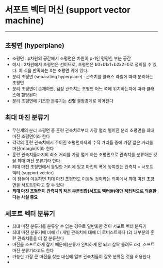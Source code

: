 # 서포트 벡터 머신 (support vector machine)

***

## 초평면 (hyperplane)
- 초평면 : p차원의 공간에서 초평면은 차원이 p-1인 평평한 부분 공간
- 예시 : 2차원에서 초평면은 선이므로, 초평면은 b0+b1x1+b2x2=0로 정의될 수 있다. 이 식을 만족하는 X는 초평면 위에 있다.
- 분리 초평면 (separating hyperplane) : 관측치를 클래스 라벨에 따라 분리하는 초평면
- 분리 초평면이 존재하면, 검정 관측치는 초평면 어느 쪽에 위치하는지에 따라 클래스에 할당된다
- 분리 초평면에 기초한 분류기는 **선형** 결정경계로 이어진다

## 최대 마진 분류기
- 무한개의 분리 초평면 중 훈련 관측치로부터 가장 멀리 떨어진 분리 초평면을 최대 마진 초평면이라 한다
- 각각의 훈련 관측치에서 주어진 초평면까지의 수직 거리들 중에 가장 짧은 거리를 마진(margin)이라 한다
- 훈련 관측치들까지의 최소 거리를 가장 멀게 하는 초평면으로 관측치를 분류하는 것을 최대 마진 분류기라 한다 
- 최대 마진 초평면에서 동일한 거리에 있고 마진의 폭에 놓여있는 관측치 = 서포트 벡터 (support vector)
- 이 점들이 이동하면 최대 마진 초평면도 이동될 것이라는 의미에서 최대 마진 초평면을 서포트한다고 할 수 있다
- **최대 마진 초평면이 관측치의 작은 부분집합(서포트 벡터들)에만 직접적으로 의존한다는 사실 중요**

## 세포트 벡터 분류기
- 최대 마진 분류기를 분류할 수 없는 경우로 일반화한 것이 서포트 벡터 분류기
- 최대 마진 분류기에 비해 (1) 개별 관측치에 대해 더 로버스트하다 (2) 대부분의 훈련 관측치들을 더 잘 분류한다
- 마진을 소프트하게 잡기 때문에(분류가 완벽하게 안 되고 살짝 틀려도 ok), 소프트 마진 분류기라고도 한다
- 가능한 가장 큰 마진을 찾는 대신에 일부 관측치들이 잘못 분류된 것을 허용한다
- 
